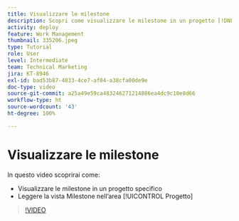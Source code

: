 ```yaml
---
title: Visualizzare le milestone
description: Scopri come visualizzare le milestone in un progetto [!DNL  Workfront]  e utilizza la vista Milestone nell’area del [!UICONTROL Progetto].
activity: deploy
feature: Work Management
thumbnail: 335206.jpeg
type: Tutorial
role: User
level: Intermediate
team: Technical Marketing
jira: KT-8946
exl-id: bad53b87-4033-4ce7-af04-a38cfa00de9e
doc-type: video
source-git-commit: a25a49e59ca483246271214886ea4dc9c10e8d66
workflow-type: ht
source-wordcount: '43'
ht-degree: 100%

---
```


# Visualizzare le milestone

In questo video scoprirai come:

* Visualizzare le milestone in un progetto specifico
* Leggere la vista Milestone nell’area [!UICONTROL Progetto]

>[!VIDEO](https://video.tv.adobe.com/v/335206/?quality=12&learn=on)
